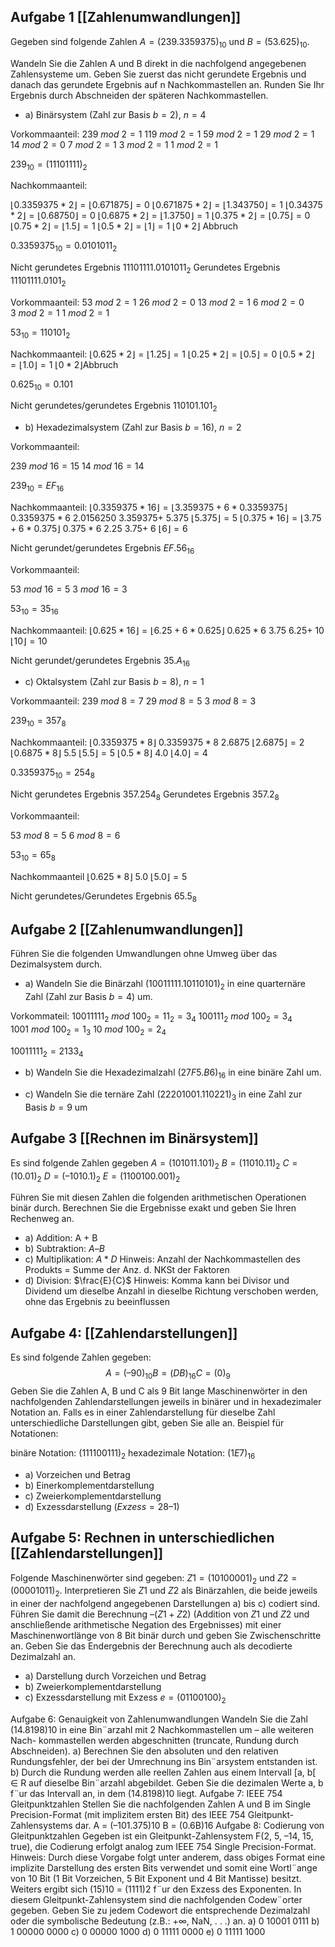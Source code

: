 ## Aufgabe 1 [[Zahlenumwandlungen]] 

Gegeben sind folgende Zahlen $A=(239.3359375)_{10}$ und $B = (53.625)_{10}$.

Wandeln Sie die Zahlen A und B direkt in die nachfolgend angegebenen Zahlensysteme um. Geben Sie zuerst das nicht gerundete Ergebnis und danach das gerundete Ergebnis auf n Nachkommastellen an. Runden Sie Ihr Ergebnis durch Abschneiden der späteren Nachkommastellen.

- a) Binärsystem (Zahl zur Basis $b = 2$), $n = 4$

Vorkommaanteil:
$239 ~mod~ 2 = 1$
$119 ~mod ~2 = 1$
$59 ~mo d~ 2 = 1$
$29 ~mo d~ 2=1$
$14 ~mo d~2=0$
$7 ~mo d~2=1$
$3 ~mo d~2=1$
$1 ~mo d~2=1$

$239_{10} = (11101111)_{2}$

Nachkommaanteil:

$\lfloor 0.3359375 * 2  \rfloor = \lfloor 0.671875 \rfloor = 0$
$\lfloor 0.671875 *2 \rfloor = \lfloor 1.343750 \rfloor = 1$
$\lfloor 0.34375 *2 \rfloor = \lfloor 0.68750 \rfloor = 0$
$\lfloor 0.6875*2 \rfloor = \lfloor 1.3750 \rfloor = 1$
$\lfloor 0.375*2 \rfloor = \lfloor 0.75 \rfloor = 0$
$\lfloor 0.75*2 \rfloor = \lfloor 1.5 \rfloor = 1$
$\lfloor 0.5*2 \rfloor = \lfloor 1 \rfloor = 1$
$\lfloor 0*2 \rfloor$ Abbruch

$0.3359375_{10}=0.0101011_{2}$

Nicht gerundetes Ergebnis $11101111.0101011_{2}$
Gerundetes Ergebnis $11101111.0101_{2}$

Vorkommaanteil:
$53 ~mo d~2=1$
$26 ~mo d~2=0$
$13 ~mo d~2=1$
$6 ~mo d~2=0$
$3 ~mo d~2=1$
$1 ~mo d~2 = 1$

$53_{10}=110101_{2}$

Nachkommaanteil:
$\lfloor 0.625*2 \rfloor = \lfloor 1.25 \rfloor = 1$
$\lfloor 0.25 * 2 \rfloor = \lfloor 0.5 \rfloor=0$
$\lfloor 0.5*2 \rfloor = \lfloor 1.0 \rfloor=1$
$\lfloor 0*2 \rfloor$Abbruch

$0.625_{10}=0.101$

Nicht gerundetes/gerundetes Ergebnis $110101.101_{2}$

- b) Hexadezimalsystem (Zahl zur Basis $b = 16$), $n = 2$

Vorkommaanteil:

$239 ~mod~ 16 = 15$
$14 ~mod~16=14$

$239_{10}=EF_{16}$

Nachkommaanteil:
$\lfloor 0.3359375 *16 \rfloor= \lfloor 3.359375+6*0.3359375 \rfloor$
$0.3359375*6$
$2.0156250$
$3.359375 +$
$5.375$
$\lfloor 5.375 \rfloor = 5$
$\lfloor 0.375 *16 \rfloor = \lfloor 3.75+6*0.375 \rfloor$
$0.375*6$
$2.25$
$3.75+$
$6$
$\lfloor 6 \rfloor = 6$

Nicht gerundet/gerundetes Ergebnis $EF.56_{16}$

Vorkommaanteil:

$53 ~mo d~ 16 = 5$
$3 ~mo d~16=3$

$53_{10}=35_{16}$

Nachkommaanteil:
$\lfloor 0.625*16 \rfloor = \lfloor 6.25 + 6*0.625 \rfloor$
$0.625*6$
$3.75$
$6.25+$
$10$
$\lfloor 10 \rfloor=10$

Nicht gerundet/gerundetes Ergebnis $35.A_{16}$

- c) Oktalsystem (Zahl zur Basis $b = 8$), $n = 1$

Vorkommaanteil:
$239 ~mo d~8=7$
$29 ~mo d~8=5$
$3 ~mo d~8 = 3$

$239_{10}=357_{8}$

Nachkommaanteil:
$\lfloor 0.3359375*8 \rfloor$
$0.3359375*8$
$2.6875$
$\lfloor 2.6875 \rfloor = 2$ 
$\lfloor 0.6875 *8\rfloor$
$5.5$
$\lfloor 5.5 \rfloor = 5$
$\lfloor 0.5*8 \rfloor$
$4.0$
$\lfloor 4.0 \rfloor = 4$

$0.3359375_{10}=254_{8}$

Nicht gerundetes Ergebnis $357.254_{8}$
Gerundetes Ergebnis $357.2_{8}$

Vorkommaanteil:

$53 ~mo d~8=5$
$6 ~mo d~8=6$

$53_{10}=65_{8}$

Nachkommaanteil
$\lfloor 0.625*8 \rfloor$
$5.0$
$\lfloor 5.0 \rfloor = 5$

Nicht gerundetes/Gerundetes Ergebnis $65.5_{8}$
## Aufgabe 2 [[Zahlenumwandlungen]]

Führen Sie die folgenden Umwandlungen ohne Umweg über das Dezimalsystem durch.

- a)  Wandeln Sie die Binärzahl $(1001 1111.1011 0101)_{2}$ in eine quarternäre Zahl (Zahl zur Basis $b = 4$) um.

Vorkommateil:
$1001 1111_{2} ~m od~100_{2}=11_{2} = 3_{4}$
$1001 11_{2} ~mo d~100_{2}=3_{4}$
$1001 ~mo d~100_{2}=1_{3}$
$10 ~mod~ 100_2=2_{4}$

$1001 1111_{2}=2133_{4}$

- b) Wandeln Sie die Hexadezimalzahl $(27F5.B6)_{16}$ in eine binäre Zahl um.

- c) Wandeln Sie die ternäre Zahl $(22201001.110221)_{3}$ in eine Zahl zur Basis $b = 9$ um

## Aufgabe 3 [[Rechnen im Binärsystem]]
Es sind folgende Zahlen gegeben
$A = (101011.101)_{2}$
$B = (11010.11)_{2}$
$C = (10.01)_{2}$
$D = (–1010.1)_{2}$
$E = (1100100.001)_{2}$

Führen Sie mit diesen Zahlen die folgenden arithmetischen Operationen binär durch. 
Berechnen Sie die Ergebnisse exakt und geben Sie Ihren Rechenweg an.

- a) Addition: A + B
- b) Subtraktion: $A – B$
- c) Multiplikation: $A*D$
	Hinweis: Anzahl der Nachkommastellen des Produkts = Summe der Anz. d. NKSt der Faktoren
- d) Division: $\frac{E}{C}$
	Hinweis: Komma kann bei Divisor und Dividend um dieselbe Anzahl in dieselbe Richtung verschoben werden, ohne das Ergebnis zu beeinflussen


## Aufgabe 4: [[Zahlendarstellungen]]
Es sind folgende Zahlen gegeben:
$$A = (–90)_{10}
B = (DB)_{16}
C = (0)_{9}$$
Geben Sie die Zahlen A, B und C als 9 Bit lange Maschinenwörter in den nachfolgenden Zahlendarstellungen jeweils in binärer und in hexadezimaler Notation an. Falls es in einer Zahlendarstellung für dieselbe Zahl unterschiedliche Darstellungen gibt, geben Sie alle an.
Beispiel für Notationen:

binäre Notation: $(1 1110 0111)_2$
hexadezimale Notation: $(1E7)_{16}$

- a) Vorzeichen und Betrag
- b) Einerkomplementdarstellung
- c) Zweierkomplementdarstellung
- d) Exzessdarstellung ($Exzess = 28 – 1$)
## Aufgabe 5: Rechnen in unterschiedlichen [[Zahlendarstellungen]]
Folgende Maschinenwörter sind gegeben: $Z1 = (10100001)_{2}$ und $Z2 = (00001011)_{2}$.
Interpretieren Sie $Z1$ und $Z2$ als Binärzahlen, die beide jeweils in einer der nachfolgend angegebenen Darstellungen a) bis c) codiert sind. Führen Sie damit die Berechnung
$–(Z1 + Z2)$ (Addition von $Z1$ und $Z2$ und anschließende arithmetische Negation des Ergebnisses)
mit einer Maschinenwortlänge von 8 Bit binär durch und geben Sie Zwischenschritte an. Geben Sie
das Endergebnis der Berechnung auch als decodierte Dezimalzahl an.

- a) Darstellung durch Vorzeichen und Betrag
- b) Zweierkomplementdarstellung
- c) Exzessdarstellung mit Exzess $e = (01100100)_{2}$


Aufgabe 6: Genauigkeit von Zahlenumwandlungen
Wandeln Sie die Zahl (14.8198)10 in eine Bin¨arzahl mit 2 Nachkommastellen um – alle weiteren Nach-
kommastellen werden abgeschnitten (truncate, Rundung durch Abschneiden).
a) Berechnen Sie den absoluten und den relativen Rundungsfehler, der bei der Umrechnung ins
Bin¨arsystem entstanden ist.
b) Durch die Rundung werden alle reellen Zahlen aus einem Intervall [a, b[ ∈ R auf dieselbe Bin¨arzahl
abgebildet. Geben Sie die dezimalen Werte a, b f¨ur das Intervall an, in dem (14.8198)10 liegt.
Aufgabe 7: IEEE 754 Gleitpunktzahlen
Stellen Sie die nachfolgenden Zahlen A und B im Single Precision-Format (mit implizitem ersten Bit) des
IEEE 754 Gleitpunkt-Zahlensystems dar.
A = (–101.375)10 B = (0.6B)16
Aufgabe 8: Codierung von Gleitpunktzahlen
Gegeben ist ein Gleitpunkt-Zahlensystem F(2, 5, –14, 15, true), die Codierung erfolgt analog zum IEEE
754 Single Precision-Format.
Hinweis: Durch diese Vorgabe folgt unter anderem, dass obiges Format eine implizite Darstellung des
ersten Bits verwendet und somit eine Wortl¨ange von 10 Bit (1 Bit Vorzeichen, 5 Bit Exponent und 4 Bit
Mantisse) besitzt. Weiters ergibt sich (15)10 = (1111)2 f¨ur den Exzess des Exponenten.
In diesem Gleitpunkt-Zahlensystem sind die nachfolgenden Codew¨orter gegeben. Geben Sie zu jedem
Codewort die entsprechende Dezimalzahl oder die symbolische Bedeutung (z.B.: +∞, NaN, . . .) an.
a) 0 10001 0111
b) 1 00000 0000
c) 0 00000 1000
d) 0 11111 0000
e) 0 11111 1000